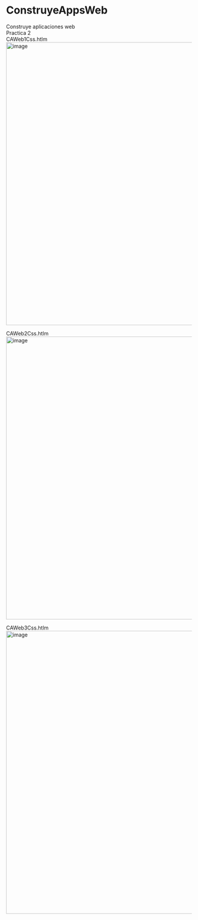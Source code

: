 # ConstruyeAppsWeb
Construye aplicaciones web <br>
Practica 2 <br>
CAWeb1Css.htlm <br>
<img width="1366" height="768" alt="image" src="https://github.com/user-attachments/assets/66751663-ee13-4cfe-8f3e-0c3a41f273fa" />

CAWeb2Css.htlm <br>
<img width="1366" height="768" alt="image" src="https://github.com/user-attachments/assets/d4636069-d15a-4f0c-bbf1-312193db4410" />

CAWeb3Css.htlm <br>
<img width="1366" height="768" alt="image" src="https://github.com/user-attachments/assets/0c20bc09-0a37-4e67-877d-975ce8871f4a" />
